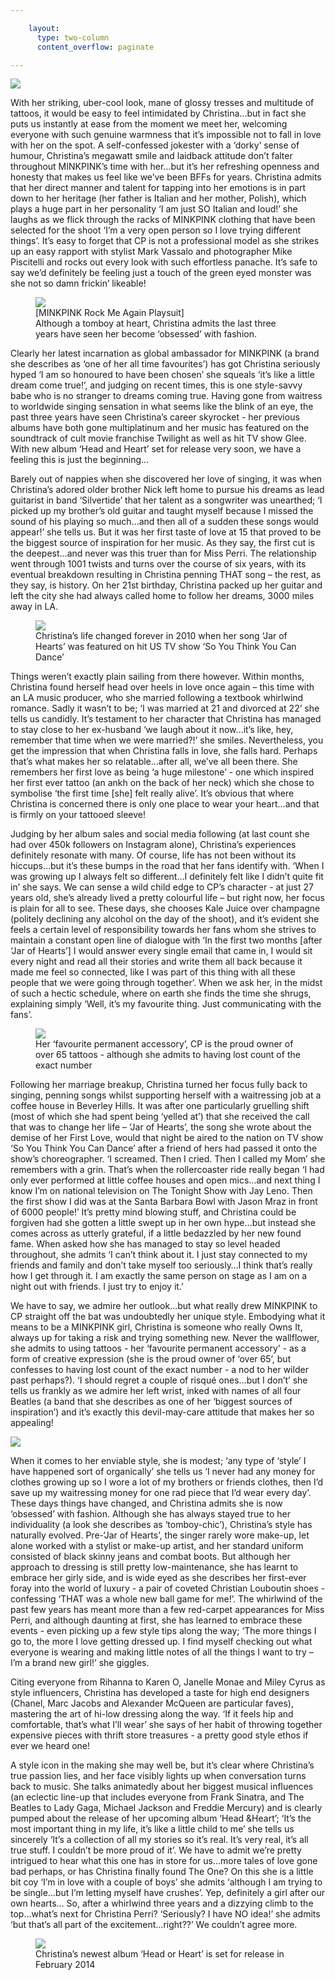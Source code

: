 ```yaml
---

    layout:
      type: two-column
      content_overflow: paginate

---
```



<img src="../assets/STYLINGITOUT.svg">


With her striking, uber-cool look, mane of glossy tresses and multitude of tattoos, it would be easy to feel intimidated by Christina...but in fact she puts us instantly at ease from the moment we meet her, welcoming everyone with such genuine warmness that it’s impossible not to fall in love with her on the spot. A self-confessed jokester with a ‘dorky’ sense of humour, Christina’s megawatt smile and laidback attitude don’t falter throughout MINKPINK’s time with her…but it’s her refreshing openness and honesty that makes us feel like we’ve been BFFs for years. Christina admits that her direct manner and talent for tapping into her emotions is in part down to her heritage (her father is Italian and her mother, Polish), which plays a huge part in her personality ‘I am just SO Italian and loud!’ she laughs as we flick through the racks of MINKPINK clothing that have been selected for the shoot ‘I’m a very open person so I love trying different things’. It’s easy to forget that CP is not a professional model as she strikes up an easy rapport with stylist Mark Vassalo and photographer Mike Piscitelli and rocks out every look with such effortless panache. It’s safe to say we’d definitely be feeling just a touch of the green eyed monster was she not so damn frickin’ likeable!

<figure>
  <img src="../assets/1-styling-it-out/20130906-20130906MinkPink_ChristinaPerri_0006-15.jpg">
  <figcaption>[MINKPINK Rock Me Again Playsuit]</figcaption> <figcaption>Although a tomboy at heart, Christina admits the last three years have seen her become ‘obsessed’ with fashion.</figcaption>
</figure>

Clearly her latest incarnation as global ambassador for MINKPINK (a brand she describes as ‘one of her all time favourites’) has got Christina seriously hyped ‘I am so honoured to have been chosen’ she squeals ‘it’s like a little dream come true!’, and judging on recent times, this is one style-savvy babe who is no stranger to dreams coming true. Having gone from waitress to worldwide singing sensation in what seems like the blink of an eye, the past three years have seen Christina’s career skyrocket - her previous albums have both gone multiplatinum and her music has featured on the soundtrack of cult movie franchise Twilight as well as hit TV show Glee. With new album ‘Head and Heart’ set for release very soon, we have a feeling this is just the beginning…

Barely out of nappies when she discovered her love of singing, it was when Christina’s adored older brother Nick left home to pursue his dreams as lead guitarist in band ‘Silvertide’ that her talent as a songwriter was unearthed; ‘I picked up my brother’s old guitar and taught myself because I missed the sound of his playing so much...and then all of a sudden these songs would appear!’ she tells us. But it was her first taste of love at 15 that proved to be the biggest source of inspiration for her music. As they say, the first cut is the deepest…and never was this truer than for Miss Perri. The relationship went through 1001 twists and turns over the course of six years, with its eventual breakdown resulting in Christina penning THAT song – the rest, as they say, is history. On her 21st birthday, Christina packed up her guitar and left the city she had always called home to follow her dreams, 3000 miles away in LA.

<figure>
  <img src="../assets/1-styling-it-out/Jar-of-Hearts-christina-perri-16882990-1280-720.jpg">
  <figcaption>Christina’s life changed forever in 2010 when her song ‘Jar of Hearts’ was featured on hit US TV show ‘So You Think You Can Dance’</figcaption>
</figure>



Things weren’t exactly plain sailing from there however. Within months, Christina found herself head over heels in love once again – this time with an LA music producer, who she married following a textbook whirlwind romance. Sadly it wasn’t to be; ‘I was married at 21 and divorced at 22’ she tells us candidly. It’s testament to her character that Christina has managed to stay close to her ex-husband ‘we laugh about it now…it’s like, hey, remember that time when we were married?!’ she smiles. Nevertheless, you get the impression that when Christina falls in love, she falls hard. Perhaps that’s what makes her so relatable…after all, we’ve all been there. She remembers her first love as being ‘a huge milestone’ - one which inspired her first ever tattoo (an ankh on the back of her neck) which she chose to symbolise ‘the first time [she] felt really alive’. It’s obvious that where Christina is concerned there is only one place to wear your heart…and that is firmly on your tattooed sleeve!

Judging by her album sales and social media following (at last count she had over 450k followers on Instagram alone), Christina’s experiences definitely resonate with many. Of course, life has not been without its hiccups…but it’s these bumps in the road that her fans identify with. ‘When I was growing up I always felt so different…I definitely felt like I didn’t quite fit in’ she says. We can sense a wild child edge to CP’s character - at just 27 years old, she’s already lived a pretty colourful life – but right now, her focus is plain for all to see. These days, she chooses Kale Juice over champagne (politely declining any alcohol on the day of the shoot), and it’s evident she feels a certain level of responsibility towards her fans whom she strives to maintain a constant open line of dialogue with ‘In the first two months [after ‘Jar of Hearts’] I would answer every single email that came in, I would sit every night and read all their stories and write them all back because it made me feel so connected, like I was part of this thing with all these people that we were going through together’. When we ask her, in the midst of such a hectic schedule, where on earth she finds the time she shrugs, explaining simply ‘Well, it’s my favourite thing. Just communicating with the fans’.

<figure>
  <img src="../assets/1-styling-it-out/_MG_5433_1024@2x.jpg">
  <figcaption>Her ‘favourite permanent accessory’, CP is the proud owner of over 65 tattoos - although she admits to having lost count of the exact number</figcaption>
</figure>

Following her marriage breakup, Christina turned her focus fully back to singing, penning songs whilst supporting herself with a waitressing job at a coffee house in Beverley Hills. It was after one particularly gruelling shift (most of which she had spent being ‘yelled at’) that she received the call that was to change her life – ‘Jar of Hearts’, the song she wrote about the demise of her First Love, would that night be aired to the nation on TV show ‘So You Think You Can Dance’ after a friend of hers had passed it onto the show’s choreographer. ‘I screamed. Then I cried. Then I called my Mom’ she remembers with a grin. That’s when the rollercoaster ride really began ‘I had only ever performed at little coffee houses and open mics…and next thing I know I’m on national television on The Tonight Show with Jay Leno. Then the first show I did was at the Santa Barbara Bowl with Jason Mraz in front of 6000 people!’ It’s pretty mind blowing stuff, and Christina could be forgiven had she gotten a little swept up in her own hype…but instead she comes across as utterly grateful, if a little bedazzled by her new found fame. When asked how she has managed to stay so level headed throughout, she admits ‘I can’t think about it. I just stay connected to my friends and family and don’t take myself too seriously…I think that’s really how I get through it. I am exactly the same person on stage as I am on a night out with friends. I just try to enjoy it.’   
   
We have to say, we admire her outlook…but what really drew MINKPINK to CP straight off the bat was undoubtedly her unique style. Embodying what it means to be a MINKPINK girl, Christina is someone who really Owns It, always up for taking a risk and trying something new. Never the wallflower, she admits to using tattoos - her ‘favourite permanent accessory’ - as a form of creative expression (she is the proud owner of ‘over 65’, but confesses to having lost count of the exact number - a nod to her wilder past perhaps?). ‘I should regret a couple of risqué ones…but I don’t’ she tells us frankly as we admire her left wrist, inked with names of all four Beatles (a band that she describes as one of her ‘biggest sources of inspiration’) and it’s exactly this devil-may-care attitude that makes her so appealing!

<img src="../assets/1-styling-it-out/QUOTE1.svg">

When it comes to her enviable style, she is modest; ‘any type of ‘style’ I have happened sort of organically’ she tells us ‘I never had any money for clothes growing up so I wore a lot of my brothers or friends clothes, then I’d save up my waitressing money for one rad piece that I’d wear every day’. These days things have changed, and Christina admits she is now ‘obsessed’ with fashion. Although she has always stayed true to her individuality (a look she describes as ‘tomboy-chic’), Christina’s style has naturally evolved. Pre-‘Jar of Hearts’, the singer rarely wore make-up, let alone worked with a stylist or make-up artist, and her standard uniform consisted of black skinny jeans and combat boots. But although her approach to dressing is still pretty low-maintenance, she has learnt to embrace her girly side, and is wide eyed as she describes her first-ever foray into the world of luxury - a pair of coveted Christian Louboutin shoes - confessing ‘THAT was a whole new ball game for me!’. The whirlwind of the past few years has meant more than a few red-carpet appearances for Miss Perri, and although daunting at first, she has learned to embrace these events - even picking up a few style tips along the way; ‘The more things I go to, the more I love getting dressed up. I find myself checking out what everyone is wearing and making little notes of all the things I want to try – I’m a brand new girl!’ she giggles.

Citing everyone from Rihanna to Karen O, Janelle Monae and Miley Cyrus as style influencers, Christina has developed a taste for high end designers (Chanel, Marc Jacobs and Alexander McQueen are particular faves), mastering the art of hi-low dressing along the way. ‘If it feels hip and comfortable, that’s what I’ll wear’ she says of her habit of throwing together expensive pieces with thrift store treasures - a pretty good style ethos if ever we heard one!

A style icon in the making she may well be, but it’s clear where Christina’s true passion lies, and her face visibly lights up when conversation turns back to music. She talks animatedly about her biggest musical influences (an eclectic line-up that includes everyone from Frank Sinatra, and The Beatles to Lady Gaga, Michael Jackson and Freddie Mercury) and is clearly pumped about the release of her upcoming album ‘Head &Heart’; ‘It’s the most important thing in my life, it’s like a little child to me’ she tells us sincerely ‘It’s a collection of all my stories so it’s real. It’s very real, it’s all true stuff. I couldn’t be more proud of it’. We have to admit we’re pretty intrigued to hear what this one has in store for us…more tales of love gone bad perhaps, or has Christina finally found The One? On this she is a little bit coy ‘I’m in love with a couple of boys’ she admits ‘although I am trying to be single…but I’m letting myself have crushes’. Yep, definitely a girl after our own hearts…
So, after a whirlwind three years and a dizzying climb to the top…what’s next for Christina Perri? ‘Seriously? I have NO idea!’ she admits ‘but that’s all part of the excitement…right??’
We couldn’t agree more.

<figure>
  <img src="../assets/1-styling-it-out/A-Thousand-Years-christina-perri-26451562-1920-1080.jpg">
  <figcaption>Christina’s newest album ‘Head or Heart’ is set for release in February 2014</figcaption>
</figure> 